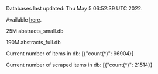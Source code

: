 Databases last updated: Thu May  5 06:52:39 UTC 2022. 

Available [here](https://github.com/cbeauhilton/ash-db/releases).


25M	abstracts_small.db

190M	abstracts_full.db

Current number of items in db:
[{"count(*)": 96904}]

Current number of scraped items in db:
[{"count(*)": 21514}]
